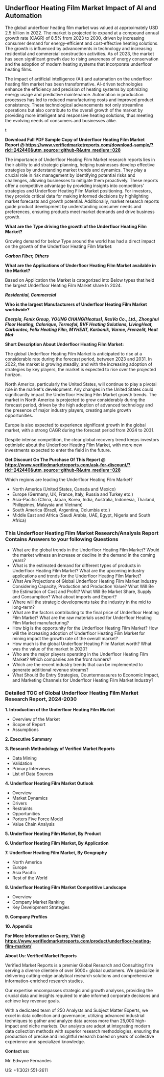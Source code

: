 <h2>Underfloor Heating Film Market Impact of AI and Automation</h2><p>The global underfloor heating film market was valued at approximately USD 2.5 billion in 2022. The market is projected to expand at a compound annual growth rate (CAGR) of 8.5% from 2023 to 2030, driven by increasing consumer demand for energy-efficient and cost-effective heating solutions. The growth is influenced by advancements in technology and increasing residential and commercial construction activities. As of 2023, the market has seen significant growth due to rising awareness of energy conservation and the adoption of modern heating systems that incorporate underfloor heating films.</p><p>The impact of artificial intelligence (AI) and automation on the underfloor heating film market has been transformative. AI-driven technologies enhance the efficiency and precision of heating systems by optimizing energy usage and predictive maintenance. Automation in production processes has led to reduced manufacturing costs and improved product consistency. These technological advancements not only streamline operations but also contribute to the overall growth of the market by providing more intelligent and responsive heating solutions, thus meeting the evolving needs of consumers and businesses alike.</p>t</p><p id="" class=""><strong>Download Full PDF Sample Copy of Underfloor Heating Film Market Report @ <a href="https://www.verifiedmarketreports.com/download-sample/?rid=242440&utm_source=github-R&utm_medium=028" target="_blank">https://www.verifiedmarketreports.com/download-sample/?rid=242440&utm_source=github-R&utm_medium=028</a></strong></p><p>The importance of&nbsp;Underfloor Heating Film Market research reports lies in their ability to aid strategic planning, helping businesses develop effective strategies by understanding market trends and dynamics. They play a crucial role in risk management by identifying potential risks and challenges, allowing businesses to mitigate them proactively. These reports offer a competitive advantage by providing insights into competitors' strategies and Underfloor Heating Film Market positioning. For investors, they provide critical data for making informed decisions by highlighting market forecasts and growth potential. Additionally, market research reports guide product development by understanding consumer needs and preferences, ensuring products meet market demands and drive business growth.</p><p><strong>What are the&nbsp;Type driving the growth of the Underfloor Heating Film Market?</strong></p><p id="" class="">Growing demand for below Type around the world has had a direct impact on the growth of the Underfloor Heating Film Market:</p><em><strong>Carbon Fiber, Others</strong></em></p><strong>What are the&nbsp;Applications&nbsp;of Underfloor Heating Film Market available in the Market?</strong></p><p id="" class="">Based on Application the Market is categorized into Below types that held the largest Underfloor Heating Film Market share In 2024.</p><em><strong>Residential, Commercial</strong></em></p><strong>Who is the largest Manufacturers of Underfloor Heating Film Market worldwide?</strong></p><p><em><strong>Enerpia, Fenix Group, YOUNG CHANG(Heatus), RexVa Co., Ltd., Zhonghui Floor Heating, Calorique, Termofol, BVF Heating Solutions, LivingHeat, Carbontec, Felix Heating Film, MYHEAT, Karbonik, Varme, Frenzelit, Heat Mat</strong></em></p><p id="" class=""><strong>Short Description About Underfloor Heating Film Market:</strong></p><p>The global Underfloor Heating Film Market is anticipated to rise at a considerable rate during the forecast period, between 2023 and 2031. In 2022, the market is growing steadily, and with the increasing adoption of strategies by key players, the market is expected to rise over the projected horizon.</p><p>North America, particularly the United States, will continue to play a pivotal role in the market's development. Any changes in the United States could significantly impact the Underfloor Heating Film Market growth trends. The market in North America is projected to grow considerably during the forecast period, driven by the high adoption of advanced technology and the presence of major industry players, creating ample growth opportunities.</p><p>Europe is also expected to experience significant growth in the global market, with a strong CAGR during the forecast period from 2024 to 2031.</p><p>Despite intense competition, the clear global recovery trend keeps investors optimistic about the Underfloor Heating Film Market, with more new investments expected to enter the field in the future.</p><p id="" class=""><strong>Get Discount On The Purchase Of This Report @ <a href="https://www.verifiedmarketreports.com/ask-for-discount/?rid=242440&utm_source=github-R&utm_medium=028" target="_blank">https://www.verifiedmarketreports.com/ask-for-discount/?rid=242440&utm_source=github-R&utm_medium=028</a></strong></p>Which regions are leading the Underfloor Heating Film Market?</p><ul><li>North America (United States, Canada and Mexico)</li><li>Europe (Germany, UK, France, Italy, Russia and Turkey etc.)</li><li>Asia-Pacific (China, Japan, Korea, India, Australia, Indonesia, Thailand, Philippines, Malaysia and Vietnam)</li><li>South America (Brazil, Argentina, Columbia etc.)</li><li>Middle East and Africa (Saudi Arabia, UAE, Egypt, Nigeria and South Africa)</li></ul><h3 id="" class="">This Underfloor Heating Film Market Research/Analysis Report Contains Answers to your following Questions</h3><ul><li>What are the global trends in the Underfloor Heating Film Market? Would the market witness an increase or decline in the demand in the coming years?</li><li>What is the estimated demand for different types of products in Underfloor Heating Film Market? What are the upcoming industry applications and trends for the Underfloor Heating Film Market?</li><li>What Are Projections of Global Underfloor Heating Film Market Industry Considering Capacity, Production and Production Value? What Will Be the Estimation of Cost and Profit? What Will Be Market Share, Supply and Consumption? What about imports and Export?</li><li>Where will the strategic developments take the industry in the mid to long-term?</li><li>What are the factors contributing to the final price of Underfloor Heating Film Market? What are the raw materials used for Underfloor Heating Film Market manufacturing?</li><li>How big is the opportunity for the Underfloor Heating Film Market? How will the increasing adoption of Underfloor Heating Film Market for mining impact the growth rate of the overall market?</li><li>How much is the global Underfloor Heating Film Market worth? What was the value of the market In 2020?</li><li>Who are the major players operating in the Underfloor Heating Film Market? Which companies are the front runners?</li><li>Which are the recent industry trends that can be implemented to generate additional revenue streams?</li><li>What Should Be Entry Strategies, Countermeasures to Economic Impact, and Marketing Channels for Underfloor Heating Film Market Industry?</li></ul><h3 id="" class="">Detailed TOC of Global Underfloor Heating Film Market Research Report, 2024-2030</h3><p id="" class=""><strong>1. Introduction of the Underfloor Heating Film Market</strong></p><ul><li>Overview of the Market</li><li>Scope of Report</li><li>Assumptions</li></ul><p id="" class=""><strong>2. Executive Summary</strong></p><p id="" class=""><strong>3. Research Methodology of Verified Market Reports</strong></p><ul><li>Data Mining</li><li>Validation</li><li>Primary Interviews</li><li>List of Data Sources</li></ul><p id="" class=""><strong>4. Underfloor Heating Film Market Outlook</strong></p><ul><li>Overview</li><li>Market Dynamics</li><li>Drivers</li><li>Restraints</li><li>Opportunities</li><li>Porters Five Force Model</li><li>Value Chain Analysis</li></ul><p id="" class=""><strong>5. Underfloor Heating Film Market, By Product</strong></p><p id="" class=""><strong>6. Underfloor Heating Film Market, By Application</strong></p><p id="" class=""><strong>7. Underfloor Heating Film Market, By Geography</strong></p><ul><li>North America</li><li>Europe</li><li>Asia Pacific</li><li>Rest of the World</li></ul><p id="" class=""><strong>8. Underfloor Heating Film Market Competitive Landscape</strong></p><ul><li>Overview</li><li>Company Market Ranking</li><li>Key Development Strategies</li></ul><p id="" class=""><strong>9. Company Profiles</strong></p><p id="" class=""><strong>10. Appendix</strong></p><p id="" class=""><strong>For More Information or Query, Visit @ <a href="https://www.verifiedmarketreports.com/product/underfloor-heating-film-market/" target="_blank">https://www.verifiedmarketreports.com/product/underfloor-heating-film-market/</a></strong></p><p id="" class=""><strong>About Us: Verified Market Reports</strong></p><p id="" class="">Verified Market Reports is a premier Global Research and Consulting firm serving a diverse clientele of over 5000+ global customers. We specialize in delivering cutting-edge analytical research solutions and comprehensive information-enriched research studies.</p><p id="" class="">Our expertise encompasses strategic and growth analyses, providing the crucial data and insights required to make informed corporate decisions and achieve key revenue goals.</p><p id="" class="">With a dedicated team of 250 Analysts and Subject Matter Experts, we excel in data collection and governance, utilizing advanced industrial techniques to gather and analyze data across more than 25,000 high-impact and niche markets. Our analysts are adept at integrating modern data collection methods with superior research methodologies, ensuring the production of precise and insightful research based on years of collective experience and specialized knowledge.</p><p id="" class=""><strong>Contact us:</strong></p><p id="" class="">Mr. Edwyne Fernandes</p><p id="" class="">US: +1(302) 551-2611</p>